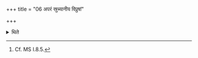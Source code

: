 +++
title = "06 अपरं स्रुच्यानीय विप्रुषां"

+++

<details><summary>थिते</summary>

6. Having poured another water in the ladle, with vipruṣṭāṁ śāntiḥ having poured it on the place where scooping (of milk was done), either having heated the ladle on the Āhavanīya he should keep his hand on it or having heated the hand on the Āhavanīya he should keep it on the ladle.[^2]  


[^1]: See VI.7.1.  

[^2]: Cf. MS I.8.5.
</details>
